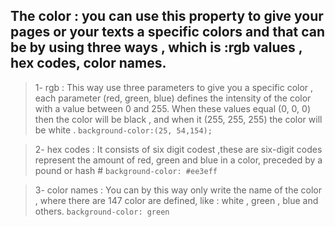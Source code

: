 ## The color : you can use this property to give your pages or your texts a specific colors and that can be by using three ways , which is :rgb values , hex codes, color names.
> 1- rgb : This way use three parameters to give you a specific color , each parameter (red, green, blue) defines the intensity of the color with a value between 0 and 255. When these values equal (0, 0, 0) then the color will be black , and when it (255, 255, 255) the color will be white .
`background-color:(25, 54,154);`

> 2- hex codes : It consists of six digit codest ,these are six-digit codes 
represent the amount of red, green and blue in a color, 
preceded by a pound or hash # 
`background-color: #ee3eff`

> 3- color names : You can by this way only write the name of the color , where there are 147 color are defined, like : white , green , blue and others.
`background-color: green`